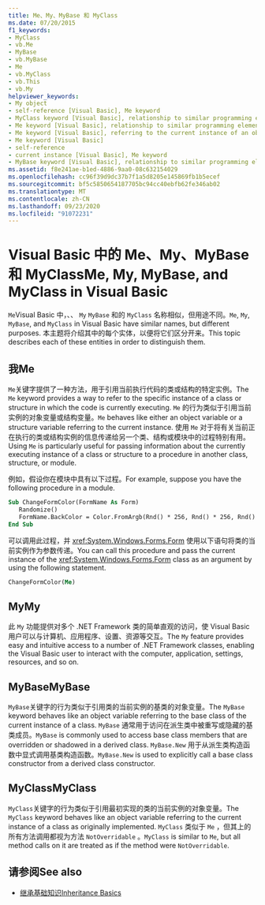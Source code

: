 ```yaml
---
title: Me、My、MyBase 和 MyClass
ms.date: 07/20/2015
f1_keywords:
- MyClass
- vb.Me
- MyBase
- vb.MyBase
- Me
- vb.MyClass
- vb.This
- vb.My
helpviewer_keywords:
- My object
- self-reference [Visual Basic], Me keyword
- MyClass keyword [Visual Basic], relationship to similar programming elements
- Me keyword [Visual Basic], relationship to similar programming elements
- Me keyword [Visual Basic], referring to the current instance of an object
- Me keyword [Visual Basic]
- self-reference
- current instance [Visual Basic], Me keyword
- MyBase keyword [Visual Basic], relationship to similar programming elements
ms.assetid: f8e241ae-b1ed-4886-9aa0-08c632154029
ms.openlocfilehash: cc96f39d9dc37b7f1a5d8205e145869fb1b5ecef
ms.sourcegitcommit: bf5c5850654187705bc94cc40ebfb62fe346ab02
ms.translationtype: MT
ms.contentlocale: zh-CN
ms.lasthandoff: 09/23/2020
ms.locfileid: "91072231"
---
```

# <a name="me-my-mybase-and-myclass-in-visual-basic"></a><span data-ttu-id="9fe4b-102">Visual Basic 中的 Me、My、MyBase 和 MyClass</span><span class="sxs-lookup"><span data-stu-id="9fe4b-102">Me, My, MyBase, and MyClass in Visual Basic</span></span>

<span data-ttu-id="9fe4b-103">`Me`Visual Basic 中，、、 `My` `MyBase` 和的 `MyClass` 名称相似，但用途不同。</span><span class="sxs-lookup"><span data-stu-id="9fe4b-103">`Me`, `My`, `MyBase`, and `MyClass` in Visual Basic have similar names, but different purposes.</span></span> <span data-ttu-id="9fe4b-104">本主题将介绍其中的每个实体，以便将它们区分开来。</span><span class="sxs-lookup"><span data-stu-id="9fe4b-104">This topic describes each of these entities in order to distinguish them.</span></span>  
  
## <a name="me"></a><span data-ttu-id="9fe4b-105">我</span><span class="sxs-lookup"><span data-stu-id="9fe4b-105">Me</span></span>  

 <span data-ttu-id="9fe4b-106">`Me`关键字提供了一种方法，用于引用当前执行代码的类或结构的特定实例。</span><span class="sxs-lookup"><span data-stu-id="9fe4b-106">The `Me` keyword provides a way to refer to the specific instance of a class or structure in which the code is currently executing.</span></span> <span data-ttu-id="9fe4b-107">`Me` 的行为类似于引用当前实例的对象变量或结构变量。</span><span class="sxs-lookup"><span data-stu-id="9fe4b-107">`Me` behaves like either an object variable or a structure variable referring to the current instance.</span></span> <span data-ttu-id="9fe4b-108">使用 `Me` 对于将有关当前正在执行的类或结构实例的信息传递给另一个类、结构或模块中的过程特别有用。</span><span class="sxs-lookup"><span data-stu-id="9fe4b-108">Using `Me` is particularly useful for passing information about the currently executing instance of a class or structure to a procedure in another class, structure, or module.</span></span>  
  
 <span data-ttu-id="9fe4b-109">例如，假设你在模块中具有以下过程。</span><span class="sxs-lookup"><span data-stu-id="9fe4b-109">For example, suppose you have the following procedure in a module.</span></span>  
  
```vb  
Sub ChangeFormColor(FormName As Form)  
   Randomize()  
   FormName.BackColor = Color.FromArgb(Rnd() * 256, Rnd() * 256, Rnd() * 256)  
End Sub  
```  
  
 <span data-ttu-id="9fe4b-110">可以调用此过程，并 <xref:System.Windows.Forms.Form> 使用以下语句将类的当前实例作为参数传递。</span><span class="sxs-lookup"><span data-stu-id="9fe4b-110">You can call this procedure and pass the current instance of the <xref:System.Windows.Forms.Form> class as an argument by using the following statement.</span></span>  
  
```vb  
ChangeFormColor(Me)  
```  
  
## <a name="my"></a><span data-ttu-id="9fe4b-111">My</span><span class="sxs-lookup"><span data-stu-id="9fe4b-111">My</span></span>  

 <span data-ttu-id="9fe4b-112">此 `My` 功能提供对多个 .NET Framework 类的简单直观的访问，使 Visual Basic 用户可以与计算机、应用程序、设置、资源等交互。</span><span class="sxs-lookup"><span data-stu-id="9fe4b-112">The `My` feature provides easy and intuitive access to a number of .NET Framework classes, enabling the Visual Basic user to interact with the computer, application, settings, resources, and so on.</span></span>  
  
## <a name="mybase"></a><span data-ttu-id="9fe4b-113">MyBase</span><span class="sxs-lookup"><span data-stu-id="9fe4b-113">MyBase</span></span>  

 <span data-ttu-id="9fe4b-114">`MyBase`关键字的行为类似于引用类的当前实例的基类的对象变量。</span><span class="sxs-lookup"><span data-stu-id="9fe4b-114">The `MyBase` keyword behaves like an object variable referring to the base class of the current instance of a class.</span></span> <span data-ttu-id="9fe4b-115">`MyBase` 通常用于访问在派生类中被重写或隐藏的基类成员。</span><span class="sxs-lookup"><span data-stu-id="9fe4b-115">`MyBase` is commonly used to access base class members that are overridden or shadowed in a derived class.</span></span> <span data-ttu-id="9fe4b-116">`MyBase.New` 用于从派生类构造函数中显式调用基类构造函数。</span><span class="sxs-lookup"><span data-stu-id="9fe4b-116">`MyBase.New` is used to explicitly call a base class constructor from a derived class constructor.</span></span>  
  
## <a name="myclass"></a><span data-ttu-id="9fe4b-117">MyClass</span><span class="sxs-lookup"><span data-stu-id="9fe4b-117">MyClass</span></span>  

 <span data-ttu-id="9fe4b-118">`MyClass`关键字的行为类似于引用最初实现的类的当前实例的对象变量。</span><span class="sxs-lookup"><span data-stu-id="9fe4b-118">The `MyClass` keyword behaves like an object variable referring to the current instance of a class as originally implemented.</span></span> <span data-ttu-id="9fe4b-119">`MyClass` 类似于 `Me` ，但其上的所有方法调用都视为方法 `NotOverridable` 。</span><span class="sxs-lookup"><span data-stu-id="9fe4b-119">`MyClass` is similar to `Me`, but all method calls on it are treated as if the method were `NotOverridable`.</span></span>  
  
## <a name="see-also"></a><span data-ttu-id="9fe4b-120">请参阅</span><span class="sxs-lookup"><span data-stu-id="9fe4b-120">See also</span></span>

- [<span data-ttu-id="9fe4b-121">继承基础知识</span><span class="sxs-lookup"><span data-stu-id="9fe4b-121">Inheritance Basics</span></span>](../language-features/objects-and-classes/inheritance-basics.md)
